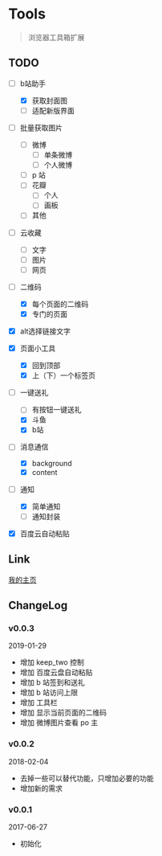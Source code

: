 # Tools
> 浏览器工具箱扩展

## TODO
- [ ] b站助手
    - [x] 获取封面图
    - [ ] 适配新版界面
- [ ] 批量获取图片
    - [ ] 微博
        - [ ] 单条微博
        - [ ] 个人微博
    - [ ] p 站
    - [ ] 花瓣
        - [ ] 个人
        - [ ] 画板
    - [ ] 其他
- [ ] 云收藏
    - [ ] 文字
    - [ ] 图片
    - [ ] 网页
- [ ] 二维码
    - [x] 每个页面的二维码
    - [x] 专门的页面
- [x] alt选择链接文字
- [x] 页面小工具
    - [x] 回到顶部
    - [x] 上（下）一个标签页
- [ ] 一键送礼
    - [ ] 有按钮一键送礼
    - [x] 斗鱼
    - [x] b站
- [ ] 消息通信
    - [x] background
    - [x] content
- [ ] 通知
    - [x] 简单通知
    - [ ] 通知封装
- [x] 百度云自动粘贴


## Link
[我的主页](http://github.com/fakaka)

## ChangeLog

### v0.0.3
2019-01-29 
- 增加 keep_two 控制
- 增加 百度云盘自动粘贴
- 增加 b 站签到和送礼
- 增加 b 站访问上限
- 增加 工具栏
- 增加 显示当前页面的二维码 
- 增加 微博图片查看 po 主

### v0.0.2
2018-02-04 
- 去掉一些可以替代功能，只增加必要的功能
- 增加新的需求

### v0.0.1
2017-06-27  
- 初始化
